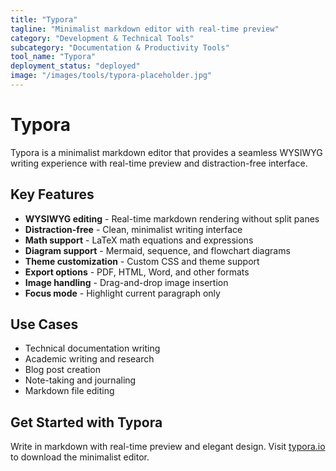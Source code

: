 ```yaml
---
title: "Typora"
tagline: "Minimalist markdown editor with real-time preview"
category: "Development & Technical Tools"
subcategory: "Documentation & Productivity Tools"
tool_name: "Typora"
deployment_status: "deployed"
image: "/images/tools/typora-placeholder.jpg"
---
```


# Typora

Typora is a minimalist markdown editor that provides a seamless WYSIWYG writing experience with real-time preview and distraction-free interface.

## Key Features

- **WYSIWYG editing** - Real-time markdown rendering without split panes
- **Distraction-free** - Clean, minimalist writing interface
- **Math support** - LaTeX math equations and expressions
- **Diagram support** - Mermaid, sequence, and flowchart diagrams
- **Theme customization** - Custom CSS and theme support
- **Export options** - PDF, HTML, Word, and other formats
- **Image handling** - Drag-and-drop image insertion
- **Focus mode** - Highlight current paragraph only

## Use Cases

- Technical documentation writing
- Academic writing and research
- Blog post creation
- Note-taking and journaling
- Markdown file editing

## Get Started with Typora

Write in markdown with real-time preview and elegant design. Visit [typora.io](https://typora.io) to download the minimalist editor.
